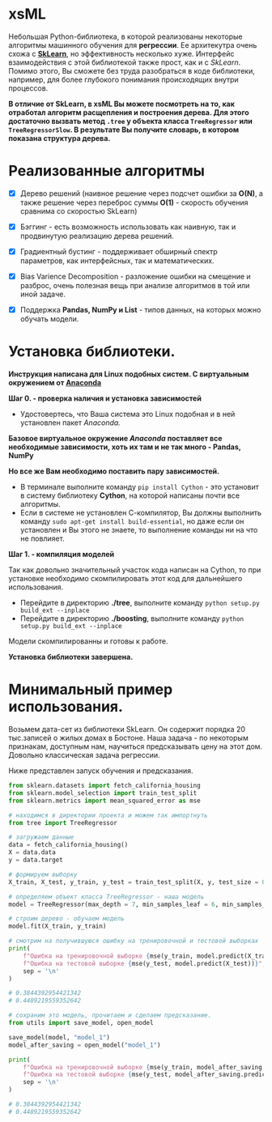 # xsML

Небольшая Python-библиотека, в которой реализованы некоторые алгоритмы машинного обучения для __регрессии__. Ее архитекутра очень схожа с __[SkLearn](https://github.com/scikit-learn/scikit-learn)__, но эффективность несколько хуже. Интерфейс взаимодействия с этой библиотекой также прост, как и с _SkLearn_. Помимо этого, Вы сможете без труда разобраться в коде библиотеки, например, для более глубокого понимания происходящих внутри процессов. 

__В отличие от SkLearn, в xsML Вы можете посмотреть на то, как отработал алгоритм расщепления и построения дерева. Для этого достаточно вызвать метод `.tree` у объекта класса `TreeRegressor` или `TreeRegressorSlow`. В результате Вы получите словарь, в котором показана структура дерева.__

# Реализованные алгоритмы

- [x] Дерево решений (наивное решение через подсчет ошибки за __O(N)__, а также решение через переброс суммы __O(1)__ - скорость обучения сравнима со скоростью SkLearn)
- [x] Бэггинг - есть возможность использовать как наивную, так и продвинутую реализацию дерева решений.
- [x] Градиентный бустинг - поддерживает обширный спектр параметров, как интерфейсных, так и математических. 
- [x] Bias Varience Decomposition - разложение ошибки на смещение и разброс, очень полезная вещь при анализе алгоритмов в той или иной задаче.
- [x] Поддержка __Pandas, NumPy и List__ - типов данных, на которых можно обучать модели.
 

# Установка библиотеки.

__Инструкция написана для Linux подобных систем. С виртуальным окружением от [Anaconda](https://www.anaconda.com/products/distribution)__

__Шаг 0. - проверка наличия и установка зависимостей__

- Удостовертесь, что Ваша система это Linux подобная и в ней установлен пакет _Anaconda._

__Базовое виртуальное окружение _Anaconda_ поставляет все необходимые зависимости, хоть их там и не так много - Pandas, NumPy__

__Но все же Вам необходимо поставить пару зависимостей.__

- В терминале выполните команду `pip install Cython` - это установит в систему библиотеку __Cython__, на которой написаны почти все алгоритмы.
- Если в системе не установлен С-компилятор, Вы должны выполнить команду `sudo apt-get install build-essential`, но даже если он установлен и Вы этого не знаете, то выполнение команды ни на что не повлияет.

__Шаг 1. - компиляция моделей__

Так как довольно значительный участок кода написан на Cython, то при установке необходимо скомпилировать этот код для дальнейшего использования.

- Перейдите в директорию __./tree__, выполните команду `python setup.py build_ext --inplace`
- Перейдите в директорию __./boosting__, выполните команду `python setup.py build_ext --inplace`

Модели скомпилированны и готовы к работе.

__Установка библиотеки завершена.__

# Минимальный пример использования.

Возьмем дата-сет из библиотеки SkLearn. Он содержит порядка 20 тыс.записей о жилых домах в Бостоне. Наша задача - по некоторым признакам, доступным нам, научиться предсказывать цену на этот дом. Довольно классическая задача регрессии.

Ниже представлен запуск обучения и предсказания.

```python
from sklearn.datasets import fetch_california_housing
from sklearn.model_selection import train_test_split
from sklearn.metrics import mean_squared_error as mse

# находимся в директории проекта и можем так импортнуть
from tree import TreeRegressor

# загружаем данные
data = fetch_california_housing()
X = data.data
y = data.target

# формируем выборку
X_train, X_test, y_train, y_test = train_test_split(X, y, test_size = 0.3)

# определяем объект класса TreeRegressor - наша модель
model = TreeRegressor(max_depth = 7, min_samples_leaf = 6, min_samples_split = 2)

# строим дерево - обучаем модель
model.fit(X_train, y_train)

# смотрим на получившуюся ошибку на тренировочной и тестовой выборках
print(
	f"Ошибка на тренировочной выборке {mse(y_train, model.predict(X_train))}",
	f"Ошибка на тестовой выборке {mse(y_test, model.predict(X_test))}",
	sep = '\n'
)

# 0.3844392954421342
# 0.4489219559352642

# сохраним это модель, прочитаем и сделаем предсказание.
from utils import save_model, open_model

save_model(model, "model_1")
model_after_saving = open_model("model_1")

print(
	f"Ошибка на тренировочной выборке {mse(y_train, model_after_saving.predict(X_train))}",
	f"Ошибка на тестовой выборке {mse(y_test, model_after_saving.predict(X_test))}",
	sep = '\n'
)

# 0.3844392954421342
# 0.4489219559352642
```


























 
